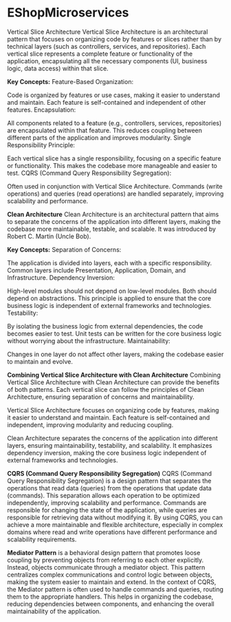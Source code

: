 # EShopMicroservices
Vertical Slice Architecture
Vertical Slice Architecture is an architectural pattern that focuses on organizing code by features or slices rather than by technical layers (such as controllers, services, and repositories). Each vertical slice represents a complete feature or functionality of the application, encapsulating all the necessary components (UI, business logic, data access) within that slice.

**Key Concepts:**
Feature-Based Organization:

Code is organized by features or use cases, making it easier to understand and maintain.
Each feature is self-contained and independent of other features.
Encapsulation:

All components related to a feature (e.g., controllers, services, repositories) are encapsulated within that feature.
This reduces coupling between different parts of the application and improves modularity.
Single Responsibility Principle:

Each vertical slice has a single responsibility, focusing on a specific feature or functionality.
This makes the codebase more manageable and easier to test.
CQRS (Command Query Responsibility Segregation):

Often used in conjunction with Vertical Slice Architecture.
Commands (write operations) and queries (read operations) are handled separately, improving scalability and performance.


**Clean Architecture**
Clean Architecture is an architectural pattern that aims to separate the concerns of the application into different layers, making the codebase more maintainable, testable, and scalable. It was introduced by Robert C. Martin (Uncle Bob).

**Key Concepts:**
Separation of Concerns:

The application is divided into layers, each with a specific responsibility.
Common layers include Presentation, Application, Domain, and Infrastructure.
Dependency Inversion:

High-level modules should not depend on low-level modules. Both should depend on abstractions.
This principle is applied to ensure that the core business logic is independent of external frameworks and technologies.
Testability:

By isolating the business logic from external dependencies, the code becomes easier to test.
Unit tests can be written for the core business logic without worrying about the infrastructure.
Maintainability:

Changes in one layer do not affect other layers, making the codebase easier to maintain and evolve.


**Combining Vertical Slice Architecture with Clean Architecture**
Combining Vertical Slice Architecture with Clean Architecture can provide the benefits of both patterns. Each vertical slice can follow the principles of Clean Architecture, ensuring separation of concerns and maintainability.

Vertical Slice Architecture focuses on organizing code by features, making it easier to understand and maintain. Each feature is self-contained and independent, improving modularity and reducing coupling.

Clean Architecture separates the concerns of the application into different layers, ensuring maintainability, testability, and scalability. It emphasizes dependency inversion, making the core business logic independent of external frameworks and technologies.

****CQRS (Command Query Responsibility Segregation)****
CQRS (Command Query Responsibility Segregation) is a design pattern that separates the operations that read data (queries) from the operations that update data (commands). This separation allows each operation to be optimized independently, improving scalability and performance. Commands are responsible for changing the state of the application, while queries are responsible for retrieving data without modifying it. By using CQRS, you can achieve a more maintainable and flexible architecture, especially in complex domains where read and write operations have different performance and scalability requirements.

****Mediator Pattern**** is a behavioral design pattern that promotes loose coupling by preventing objects from referring to each other explicitly. Instead, objects communicate through a mediator object. This pattern centralizes complex communications and control logic between objects, making the system easier to maintain and extend. In the context of CQRS, the Mediator pattern is often used to handle commands and queries, routing them to the appropriate handlers. This helps in organizing the codebase, reducing dependencies between components, and enhancing the overall maintainability of the application.
